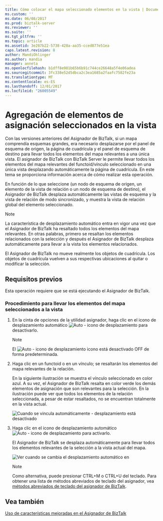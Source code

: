 ```yaml
---
title: Cómo colocar el mapa seleccionado elementos en la vista | Documentos de Microsoft
ms.custom: ''
ms.date: 06/08/2017
ms.prod: biztalk-server
ms.reviewer: ''
ms.suite: ''
ms.tgt_pltfrm: ''
ms.topic: article
ms.assetid: 3e287b22-5738-428a-aa35-cced877e51ea
caps.latest.revision: 8
author: MandiOhlinger
ms.author: mandia
manager: anneta
ms.openlocfilehash: b1dff8e981b65b6b91c744ce26648a5f4e06adea
ms.sourcegitcommit: 3fc338e52d5dbca2c3ea1685a2faafc7582fe23a
ms.translationtype: MT
ms.contentlocale: es-ES
ms.lasthandoff: 12/01/2017
ms.locfileid: "26005549"
---
```

# <a name="how-to-bring-selected-map-items-in-view"></a>Agregación de elementos de asignación seleccionados en la vista
Con las versiones anteriores del Asignador de BizTalk, si un mapa comprendía esquemas grandes, era necesario desplazarse por el panel de esquema de origen, la página de cuadrícula y el panel de esquema de destino para llevar todos los elementos del mapa relevantes a una única vista. El asignador de BizTalk con BizTalk Server le permite llevar todos los elementos del mapa relevantes del functoid/vínculo seleccionado en una única vista desplazando automáticamente la página de cuadrícula. En este tema se proporciona información acerca de cómo realizar esta operación.  
  
 En función de lo que seleccione (un nodo de esquema de origen, un elemento de la vista de relación o un nodo de esquema de destino), el Asignador de BizTalk desplaza automáticamente las vistas de esquema y la vista de relación de modo sincronizado, y muestra la vista de relación global del elemento seleccionado.  
  
> [!NOTE]
>  La característica de desplazamiento automático entra en vigor una vez que el Asignador de BizTalk ha resaltado todos los elementos del mapa relevantes. En otras palabras, primero se resaltan los elementos relacionados con la selección y después el Asignador de BizTalk desplaza automáticamente para llevar a la vista los elementos relacionados.  
  
 El Asignador de BizTalk no mueve realmente los objetos de cuadrícula. Los objetos de cuadrícula vuelven a sus respectivas ubicaciones al quitar o modificar la selección.  
  
## <a name="prerequisites"></a>Requisitos previos  
 Esta operación requiere que se está ejecutando el Asignador de BizTalk.  
  
### <a name="to-bring-the-selected-map-items-in-view"></a>Procedimiento para llevar los elementos del mapa seleccionados a la vista  
  
1.  En la cinta de opciones de la utilidad asignador, haga clic en el icono de desplazamiento automático ![Auto &#45; icono de desplazamiento](../core/media/mapper-intelliscroll.gif "Mapper_IntelliScroll") para desactivarlo.  
  
    > [!NOTE]
    >  El ![Auto &#45; icono de desplazamiento](../core/media/mapper-intelliscroll.gif "Mapper_IntelliScroll") icono está desactivado OFF de forma predeterminada.  
  
2.  Haga clic en un functoid o en un vínculo; se resaltarán los elementos del mapa relevantes de la relación.  
  
     En la siguiente ilustración se muestra el vínculo seleccionado en color azul. A su vez, el Asignador de BizTalk resalta en color verde los demás elementos de asignación que son relevantes para la selección. En la ilustración puede ver que todos los elementos de la relación seleccionada, a pesar de estar resaltados, no se encuentran totalmente en la vista actual.  
  
     ![Cuando se vincula automáticamente &#45; desplazamiento está desactivado](../core/media/autoscroll-switchoff.gif "AutoScroll_SwitchOff")  
  
3.  Haga clic en el icono de desplazamiento automático ![Auto &#45; icono de desplazamiento](../core/media/mapper-intelliscroll.gif "Mapper_IntelliScroll") para activarlo.  
  
     El Asignador de BizTalk se desplaza automáticamente para llevar todos los elementos relevantes de la selección a la vista actual del mapa.  
  
     ![Ver cuando se cambia el desplazamiento automático en](../core/media/autoscroll-switchon.gif "AutoScroll_SwitchOn")  
  
    > [!NOTE]
    >  Como alternativa, puede presionar CTRL+M o CTRL+U del teclado. Para obtener una lista de métodos abreviados de teclado del asignador, vea [métodos abreviados de teclado del asignador de BizTalk](../core/biztalk-mapper-keyboard-shortcuts.md).  
  
## <a name="see-also"></a>Vea también  
 [Uso de características mejoradas en el Asignador de BizTalk](../core/using-enhanced-features-in-biztalk-mapper.md)
